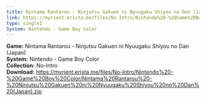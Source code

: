 ```yaml
---
title: Nintama Rantarou - Ninjutsu Gakuen ni Nyuugaku Shiyou no Dan (Japan)
link: https://myrient.erista.me/files/No-Intro/Nintendo%20-%20Game%20Boy%20Color/Nintama%20Rantarou%20-%20Ninjutsu%20Gakuen%20ni%20Nyuugaku%20Shiyou%20no%20Dan%20(Japan).zip
type: single1
System: Nintendo - Game Boy Color
---
```

<b>Game:</b> Nintama Rantarou - Ninjutsu Gakuen ni Nyuugaku Shiyou no Dan (Japan)<br>
<b>System:</b> Nintendo - Game Boy Color<br>
<b>Collection:</b> No-Intro<br>
<b>Download:</b> https://myrient.erista.me/files/No-Intro/Nintendo%20-%20Game%20Boy%20Color/Nintama%20Rantarou%20-%20Ninjutsu%20Gakuen%20ni%20Nyuugaku%20Shiyou%20no%20Dan%20(Japan).zip